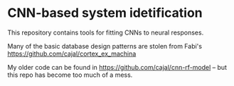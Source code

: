 # CNN-based system idetification

This repository contains tools for fitting CNNs to neural responses. 

Many of the basic database design patterns are stolen from Fabi's https://github.com/cajal/cortex_ex_machina

My older code can be found in https://github.com/cajal/cnn-rf-model – but this repo has become too much of a mess.

